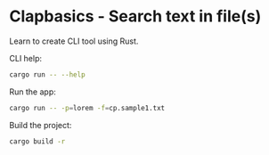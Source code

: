 # Clapbasics - Search text in file(s)

Learn to create CLI tool using Rust.

CLI help:

```bash
cargo run -- --help
```

Run the app:

```bash
cargo run -- -p=lorem -f=cp.sample1.txt
```

Build the project:

```bash
cargo build -r
```
